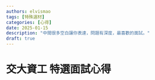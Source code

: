 ```yaml
---
authors: elvismao
tags: [特殊選材]
categories: [心得]
date: 2025-01-15
description: "中間很多空白讓你表達，問題有深度，最喜歡的面試。"
draft: true
---
```


# 交大資工 特選面試心得
